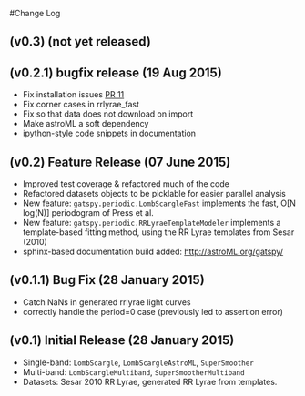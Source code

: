 #Change Log

## (v0.3) (not yet released)

## (v0.2.1) bugfix release (19 Aug 2015)

- Fix installation issues [PR 11](https://github.com/astroML/gatspy/pull/11)
- Fix corner cases in rrlyrae_fast
- Fix so that data does not download on import
- Make astroML a soft dependency
- ipython-style code snippets in documentation

## (v0.2) Feature Release (07 June 2015)

- Improved test coverage & refactored much of the code
- Refactored datasets objects to be picklable for easier parallel analysis
- New feature: ``gatspy.periodic.LombScargleFast`` implements the fast,
  O[N log(N)] periodogram of Press et al.
- New feature: ``gatspy.periodic.RRLyraeTemplateModeler`` implements a
  template-based fitting method, using the RR Lyrae templates from Sesar (2010)
- sphinx-based documentation build added: http://astroML.org/gatspy/

## (v0.1.1) Bug Fix (28 January 2015)

- Catch NaNs in generated rrlyrae light curves
- correctly handle the period=0 case (previously led to assertion error)

## (v0.1) Initial Release (28 January 2015)

- Single-band: ``LombScargle``, ``LombScargleAstroML``, ``SuperSmoother``
- Multi-band: ``LombScargleMultiband``, ``SuperSmootherMultiband``
- Datasets: Sesar 2010 RR Lyrae, generated RR Lyrae from templates.
